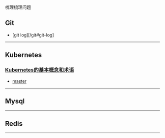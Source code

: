 梳理梳理问题

## Git
* [git log][/git#git-log]

-------

## Kubernetes
### [Kubernetes的基本概念和术语](/Kubernetes)
* [master](/Kubernetes#master)

-------

## Mysql

-------

## Redis

-------




